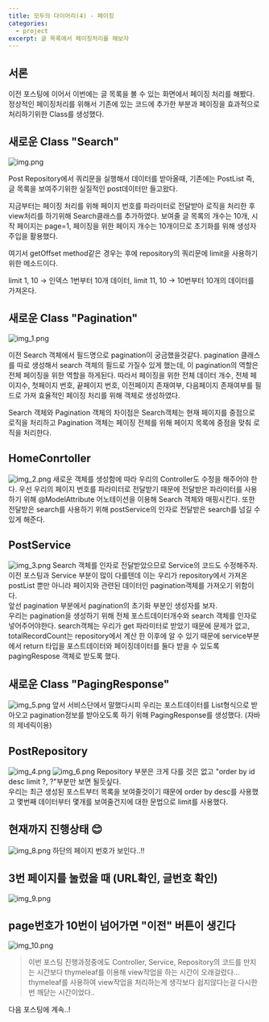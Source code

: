 ```yaml
---
title: 모두의 다이어리(4) - 페이징
categories:
  - project
excerpt: 글 목록에서 페이징처리를 해보자
---
```


## 서론
이전 포스팅에 이어서 이번에는 글 목록을 볼 수 있는 화면에서 페이징 처리를 해봤다.  
정상적인 페이징처리를 위해서 기존에 있는 코드에 추가한 부분과 페이징을 효과적으로 처리하기위한
Class를 생성했다.

## 새로운 Class "Search"
![img.png](img.png)   

Post Repository에서 쿼리문을 실행해서 데이터를 받아올때, 기존에는 PostList 즉, 글 목록을 보여주기위한
실질적인 post데이터만 들고왔다.   

지금부터는 페이징 처리를 위해 페이지 번호를 파라미터로 전달받아 로직을 처리한 후 view처리를 하기위해 Search클래스를 추가하였다.
보여줄 글 목록의 개수는 10개, 시작 페이지는 page=1, 페이징을 위한 페이지 개수는 10개이므로 초기화를 위해 생성자주입을 활용했다.  

여기서 getOffset method같은 경우는 후에 repository의 쿼리문에 limit을 사용하기 위한 메소드이다.

limit 1, 10 -> 인덱스 1번부터 10개 데이터, limit 11, 10 -> 10번부터 10개의 데이터를 가져온다.


## 새로운 Class "Pagination"
![img_1.png](img_1.png)   

이전 Search 객체에서 필드명으로 pagination이 궁금했을것같다. pagination 클래스를 따로 생성해서 search 객체의 필드로 가질수 있게 했는데,
이 pagination의 역할은 전체 페이징을 위한 역할을 하게된다. 따라서 페이징을 위한 전체 데이터 개수, 전체 페이지수, 첫페이지 번호, 끝페이지 번호, 이전페이지 존재여부, 다음페이지 존재여부를 
필드로 가져 효율적인 페이징 처리를 위해 객체로 생성하였다.

Search 객체와 Pagination 객체의 차이점은 Search객체는 현재 페이지를 중점으로 로직을 처리하고 Pagination 객체는 페이징 전체를 위해
페이지 목록에 중점을 맞춰 로직을 처리한다.


## HomeConrtoller
![img_2.png](img_2.png)
새로운 객체를 생성함에 따라 우리의 Controller도 수정을 해주어야 한다.  우선 우리의 페이지 번호를 파라미터로 전달받기 때문에
전달받은 파라미터를 사용하기 위해 @ModelAttribute 어노테이션을 이용해 Search 객체와 매핑시킨다.
또한 전달받은 search를 사용하기 위해 postService의 인자로 전달받은 search를 넘길 수 있게 해준다. 

## PostService
![img_3.png](img_3.png)
Search 객체를 인자로 전달받았으므로 Service의 코드도 수정해주자. 
이전 포스팅과 Service 부분이 많이 다를텐데 이는 우리가 repository에서 가져온 postList 뿐만 아니라
페이지와 관련된 데이터인 pagination객체를 가져오기 위함이다.  
앞선 pagination 부분에서 pagination의 초기화 부분인 생성자를 보자.   
우리는 pagination을 생성하기 위해 전체 포스트데이터개수와 search 객체를 인자로 넣어주어야한다.
search객체는 우리가 get 파라미터로 받았기 때문에 문제가 없고, totalRecordCount는 repository에서 계산 한 이후에 알 수 있기 때문에
service부분에서 return 타입을 포스트데이터와 페이징데이터를 둘다 받을 수 있도록 pagingRespose 객체로 받도록 했다.


## 새로운 Class "PagingResponse"
![img_5.png](img_5.png)
앞서 서비스단에서 말했다시피 우리는 포스트데이터를 List형식으로 받아오고 pagination정보를 받아오도록 하기 위해 
PagingResponse를 생성했다. (자바의 제네릭이용)

## PostRepository
![img_4.png](img_4.png)
![img_6.png](img_6.png)
Repository 부분은 크게 다를 것은 없고 "order by id desc limit ?, ?"부분만 보면 될듯싶다.   
우리는 최근 생성된 포스트부터 목록을 보여줄것이기 때문에 order by desc를 사용했고 몇번째 데이터부터 몇개를 보여줄건지에 대한 문법으로
limit를 사용했다.

## 현재까지 진행상태 😊
![img_8.png](img_8.png)
하단의 페이지 번호가 보인다..!!

## 3번 페이지를 눌렀을 때 (URL확인, 글번호 확인)
![img_9.png](img_9.png)

## page번호가 10번이 넘어가면 "이전" 버튼이 생긴다
![img_10.png](img_10.png)

> 이번 포스팅 진행과정중에도 Controller, Service, Repository의 코드를 만지는 시간보다
> thymeleaf를 이용해 view작업을 하는 시간이 오래걸렸다...   
> thymeleaf를 사용하여 view작업을 처리하는게 생각보다 쉽지않다는걸 다시한번 깨닫는 시간이었다..

다음 포스팅에 계속..!
